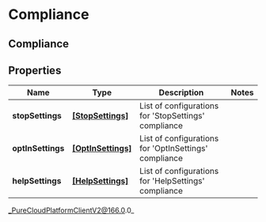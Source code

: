 # Compliance

## Compliance

## Properties

|Name | Type | Description | Notes|
|------------ | ------------- | ------------- | -------------|
| **stopSettings** | [**[StopSettings]**]([StopSettings]) | List of configurations for &#39;StopSettings&#39; compliance | |
| **optInSettings** | [**[OptInSettings]**]([OptInSettings]) | List of configurations for &#39;OptInSettings&#39; compliance | |
| **helpSettings** | [**[HelpSettings]**]([HelpSettings]) | List of configurations for &#39;HelpSettings&#39; compliance | |



_PureCloudPlatformClientV2@166.0.0_

